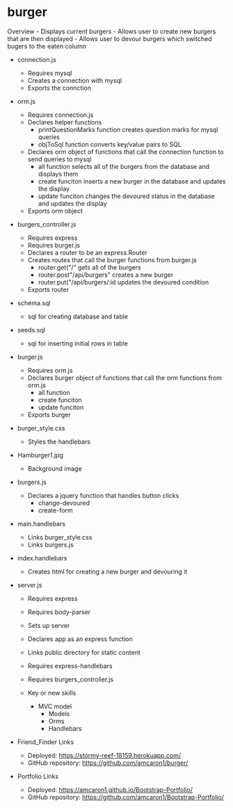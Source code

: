 # burger

Overview
    - Displays current burgers
    - Allows user to create new burgers that are then displayed
    - Allows user to devour burgers which switched bugers to the eaten column

- connection.js
    - Requires mysql
    - Creates a connection with mysql
    - Exports the connction

- orm.js
    - Requires connection.js
    - Declares helper functions
        - printQuestionMarks function creates question marks for mysql queries
        - objToSql function converts key/value pairs to SQL
    - Declares orm object of functions that call the connection function to send queries to mysql
        - all function selects all of the burgers from the database and displays them
        - create funciton inserts a new burger in the database and updates the display
        - update funciton changes the devoured status in the database and updates the display
    - Exports orm object

- burgers_controller.js
    - Requires express
    - Requires burger.js
    - Declares a router to be an express.Router
    - Creates routes that call the burger functions from burger.js
        - router.get("/" gets all of the burgers
        - router.post"/api/burgers" creates a new burger
        - router.put("/api/burgers/:id updates the devoured condition
    - Exports router

- schema.sql
    - sql for creating database and table

- seeds.sql
    - sql for inserting initial rows in table

- burger.js
    - Requires orm.js
    - Declares burger object of functions that call the orm functions from orm.js
        - all function
        - create funciton
        - update funciton
    - Exports burger

- burger_style.css
    - Styles the handlebars

- Hamburger1.jpg
    - Background image

- burgers.js
    - Declares a jquery function that handles button clicks
        - change-devoured
        - create-form

- main.handlebars
    - Links burger_style.css
    - Links burgers.js

- index.handlebars
    - Creates html for creating a new burger and devouring it

- server.js
    - Requires express
    - Requires body-parser
    - Sets up server
    - Declares app as an express function
    - Links public directory for static content
    - Requires express-handlebars
    - Requires burgers_controller.js

    - Key or new skills
        - MVC model
            - Models
            - Orms
            - Handlebars

 - Friend_Finder Links
    - Deployed: https://stormy-reef-18159.herokuapp.com/
    - GitHub repository: https://github.com/amcaron1/burger/

- Portfolio Links
    - Deployed: https://amcaron1.github.io/Bootstrap-Portfolio/
    - GitHub repository: https://github.com/amcaron1/Bootstrap-Portfolio/           